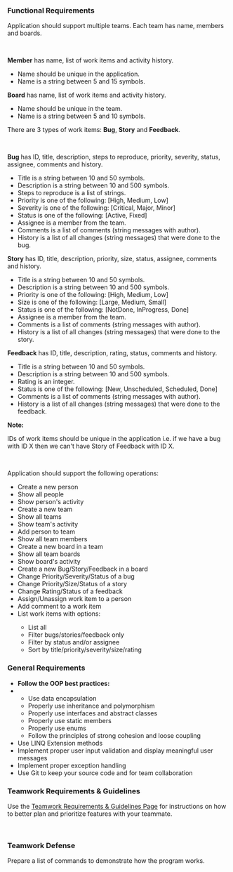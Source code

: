 <div class="box py-3 generalbox center clearfix card-content" id="yui_3_17_2_1_1582818032559_32"><div class="no-overflow" id="yui_3_17_2_1_1582818032559_31"><h3 id="yui_3_17_2_1_1582818032559_34">Functional Requirements</h3>

<p>
    Application should support multiple teams. Each team has name, members and boards.
</p>
<br>
<p>
    <b>Member</b> has name, list of work items and activity history.
    </p><ul>
        <li>Name should be unique in the application.</li>
        <li>Name is a string between 5 and 15 symbols.</li>
    </ul>
<p></p>

<p>
    <b>Board</b> has name, list of work items and activity history.
    </p><ul>
        <li>Name should be unique in the team.</li>
        <li>Name is a string between 5 and 10 symbols.</li>
    </ul>
<p></p>

<p>
    There are 3 types of work items: <b>Bug</b>, <b>Story</b> and <b>Feedback</b>.
</p>
<br>
<p>
    <b>Bug</b> has ID, title, description, steps to reproduce, priority, severity, status, assignee, comments and
    history.
    </p><ul>
        <li>Title is a string between 10 and 50 symbols.</li>
        <li>Description is a string between 10 and 500 symbols.</li>
        <li>Steps to reproduce is a list of strings.</li>
        <li>Priority is one of the following: [High, Medium, Low]</li>
        <li>Severity is one of the following: [Critical, Major, Minor]</li>
        <li>Status is one of the following: [Active, Fixed]</li>
        <li>Assignee is a member from the team.</li>
        <li>Comments is a list of comments (string messages with author).</li>
        <li>History is a list of all changes (string messages) that were done to the bug.</li>
    </ul>
<p></p>

<p>
    <b>Story</b> has ID, title, description, priority, size, status, assignee, comments and history.
    </p><ul>
        <li>Title is a string between 10 and 50 symbols.</li>
        <li>Description is a string between 10 and 500 symbols.</li>
        <li>Priority is one of the following: [High, Medium, Low]</li>
        <li>Size is one of the following: [Large, Medium, Small]</li>
        <li>Status is one of the following: [NotDone, InProgress, Done]</li>
        <li>Assignee is a member from the team.</li>
        <li>Comments is a list of comments (string messages with author).</li>
        <li>History is a list of all changes (string messages) that were done to the story.</li>
    </ul>
<p></p>

<p>
    <b>Feedback</b> has ID, title, description, rating, status, comments and history.
    </p><ul>
        <li>Title is a string between 10 and 50 symbols.</li>
        <li>Description is a string between 10 and 500 symbols.</li>
        <li>Rating is an integer.</li>
        <li>Status is one of the following: [New, Unscheduled, Scheduled, Done]</li>
        <li>Comments is a list of comments (string messages with author).</li>
        <li>History is a list of all changes (string messages) that were done to the feedback.</li>
    </ul>
<p></p>

<p>
    <b>Note:</b>
    </p><p>IDs of work items should be unique in the application i.e. if we have a bug with ID X then we can't have
        Story of Feedback with ID X.
    </p>
<p></p>
<br>
<p id="yui_3_17_2_1_1582818032559_30">
    Application should support the following operations:
    </p><ul>
        <li>Create a new person</li>
        <li>Show all people</li>
        <li>Show person's activity</li>
        <li>Create a new team</li>
        <li>Show all teams</li>
        <li>Show team's activity</li>
        <li>Add person to team</li>
        <li>Show all team members</li>
        <li>Create a new board in a team</li>
        <li>Show all team boards</li>
        <li>Show board's activity</li>
        <li>Create a new Bug/Story/Feedback in a board</li>
        <li>Change Priority/Severity/Status of a bug</li>
        <li>Change Priority/Size/Status of a story</li>
        <li>Change Rating/Status of a feedback</li>
        <li>Assign/Unassign work item to a person</li>
        <li>Add comment to a work item</li>
        <li>List work items with options:</li>
        <ul>
            <li>List all</li>
            <li>Filter bugs/stories/feedback only</li>
            <li>Filter by status and/or assignee</li>
            <li>Sort by title/priority/severity/size/rating</li>
        </ul>
    </ul>
<p></p>

<h3>General Requirements</h3>
<p>
    </p><ul>
        <li><b>Follow the OOP best practices:</b></li>
        <li>
            <ul>
                <li>Use data encapsulation</li>
                <li>Properly use inheritance and polymorphism</li>
                <li>Properly use interfaces and abstract classes</li>
                <li>Properly use static members</li>
                <li>Properly use enums</li>
                <li>Follow the principles of strong cohesion and loose coupling</li>
            </ul>
        </li>
        <li>Use LINQ Extension methods</li>
        <li>Implement proper user input validation and display meaningful user messages</li>
        <li>Implement proper exception handling</li>
        <li>Use Git to keep your source code and for team collaboration </li>
    </ul>
<p></p>

<h3>Teamwork Requirements &amp; Guidelines</h3>
<p>Use the <a href="https://learn.telerikacademy.com/mod/page/view.php?id=4422">Teamwork Requirements &amp; Guidelines Page</a> for instructions on how to better plan and prioritize features with your teammate.</p>
<br>

<h3>Teamwork Defense</h3>
<p>Prepare a list of commands to demonstrate how the program works.</p></div></div>
